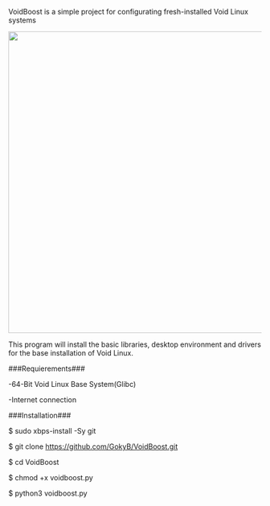 VoidBoost is a simple project for configurating fresh-installed Void Linux systems

<p align='center'>
   <img src="https://user-images.githubusercontent.com/58221166/152702106-2c3c80d0-1d4d-4194-a1be-f8625188c0f8.png" height='600' width='1000'>
</p>


This program will install the basic libraries, desktop environment and drivers for the base installation of Void Linux.

   ###Requierements###

-64-Bit Void Linux Base System(Glibc)

-Internet connection



   ###Installation###

$ sudo xbps-install -Sy git

$ git clone https://github.com/GokyB/VoidBoost.git

$ cd VoidBoost

$ chmod +x voidboost.py

$ python3 voidboost.py

